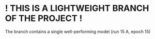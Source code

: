 # ! THIS IS A LIGHTWEIGHT BRANCH OF THE PROJECT !
The branch contains a single well-performing model (run 15 A, epoch 15)
